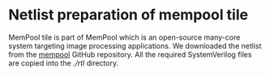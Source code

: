 # Netlist preparation of mempool tile 
MemPool tile is part of MemPool which is an open-source many-core system targeting image processing applications. We downloaded the netlist from the [mempool](https://github.com/pulp-platform/mempool) GitHub repository. All the required SystemVerilog files are copied into the *./rtl* directory.